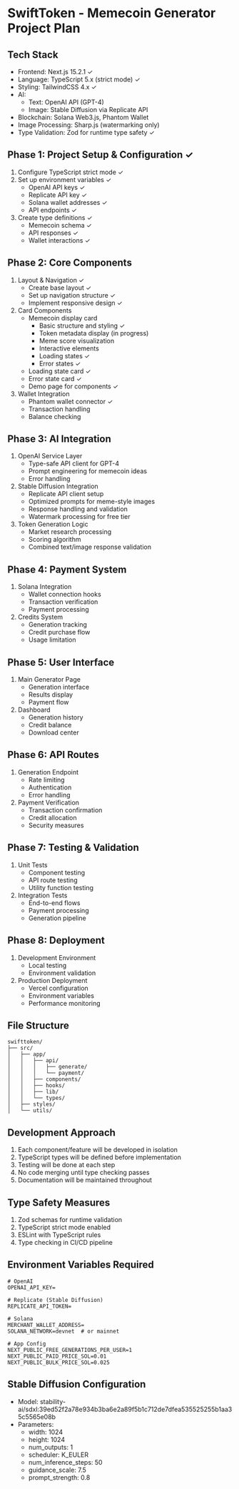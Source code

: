 # SwiftToken - Memecoin Generator Project Plan

## Tech Stack

- Frontend: Next.js 15.2.1 ✓
- Language: TypeScript 5.x (strict mode) ✓
- Styling: TailwindCSS 4.x ✓
- AI:
  - Text: OpenAI API (GPT-4)
  - Image: Stable Diffusion via Replicate API
- Blockchain: Solana Web3.js, Phantom Wallet
- Image Processing: Sharp.js (watermarking only)
- Type Validation: Zod for runtime type safety ✓

## Phase 1: Project Setup & Configuration ✓

1. Configure TypeScript strict mode ✓
2. Set up environment variables ✓
   - OpenAI API keys ✓
   - Replicate API key ✓
   - Solana wallet addresses ✓
   - API endpoints ✓
3. Create type definitions ✓
   - Memecoin schema ✓
   - API responses ✓
   - Wallet interactions ✓

## Phase 2: Core Components

1. Layout & Navigation ✓
   - Create base layout ✓
   - Set up navigation structure ✓
   - Implement responsive design ✓
2. Card Components
   - Memecoin display card
     - Basic structure and styling ✓
     - Token metadata display (in progress)
     - Meme score visualization
     - Interactive elements
     - Loading states ✓
     - Error states ✓
   - Loading state card ✓
   - Error state card ✓
   - Demo page for components ✓
3. Wallet Integration
   - Phantom wallet connector ✓
   - Transaction handling
   - Balance checking

## Phase 3: AI Integration

1. OpenAI Service Layer
   - Type-safe API client for GPT-4
   - Prompt engineering for memecoin ideas
   - Error handling
2. Stable Diffusion Integration
   - Replicate API client setup
   - Optimized prompts for meme-style images
   - Response handling and validation
   - Watermark processing for free tier
3. Token Generation Logic
   - Market research processing
   - Scoring algorithm
   - Combined text/image response validation

## Phase 4: Payment System

1. Solana Integration
   - Wallet connection hooks
   - Transaction verification
   - Payment processing
2. Credits System
   - Generation tracking
   - Credit purchase flow
   - Usage limitation

## Phase 5: User Interface

1. Main Generator Page
   - Generation interface
   - Results display
   - Payment flow
2. Dashboard
   - Generation history
   - Credit balance
   - Download center

## Phase 6: API Routes

1. Generation Endpoint
   - Rate limiting
   - Authentication
   - Error handling
2. Payment Verification
   - Transaction confirmation
   - Credit allocation
   - Security measures

## Phase 7: Testing & Validation

1. Unit Tests
   - Component testing
   - API route testing
   - Utility function testing
2. Integration Tests
   - End-to-end flows
   - Payment processing
   - Generation pipeline

## Phase 8: Deployment

1. Development Environment
   - Local testing
   - Environment validation
2. Production Deployment
   - Vercel configuration
   - Environment variables
   - Performance monitoring

## File Structure

```
swifttoken/
├── src/
│   ├── app/
│   │   ├── api/
│   │   │   ├── generate/
│   │   │   └── payment/
│   │   ├── components/
│   │   ├── hooks/
│   │   ├── lib/
│   │   └── types/
│   ├── styles/
│   └── utils/
```

## Development Approach

1. Each component/feature will be developed in isolation
2. TypeScript types will be defined before implementation
3. Testing will be done at each step
4. No code merging until type checking passes
5. Documentation will be maintained throughout

## Type Safety Measures

1. Zod schemas for runtime validation
2. TypeScript strict mode enabled
3. ESLint with TypeScript rules
4. Type checking in CI/CD pipeline

## Environment Variables Required

```env
# OpenAI
OPENAI_API_KEY=

# Replicate (Stable Diffusion)
REPLICATE_API_TOKEN=

# Solana
MERCHANT_WALLET_ADDRESS=
SOLANA_NETWORK=devnet  # or mainnet

# App Config
NEXT_PUBLIC_FREE_GENERATIONS_PER_USER=1
NEXT_PUBLIC_PAID_PRICE_SOL=0.01
NEXT_PUBLIC_BULK_PRICE_SOL=0.025
```

## Stable Diffusion Configuration

- Model: stability-ai/sdxl:39ed52f2a78e934b3ba6e2a89f5b1c712de7dfea535525255b1aa35c5565e08b
- Parameters:
  - width: 1024
  - height: 1024
  - num_outputs: 1
  - scheduler: K_EULER
  - num_inference_steps: 50
  - guidance_scale: 7.5
  - prompt_strength: 0.8
